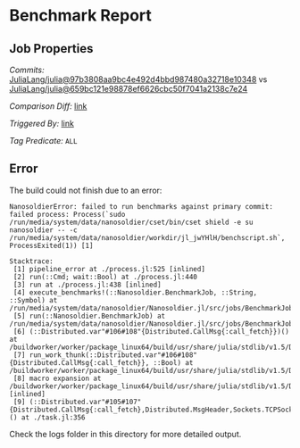 # Benchmark Report

## Job Properties

*Commits:* [JuliaLang/julia@97b3808aa9bc4e492d4bbd987480a32718e10348](https://github.com/JuliaLang/julia/commit/97b3808aa9bc4e492d4bbd987480a32718e10348) vs [JuliaLang/julia@659bc121e98878ef6626cbc50f7041a2138c7e24](https://github.com/JuliaLang/julia/commit/659bc121e98878ef6626cbc50f7041a2138c7e24)

*Comparison Diff:* [link](https://github.com/JuliaLang/julia/compare/659bc121e98878ef6626cbc50f7041a2138c7e24..97b3808aa9bc4e492d4bbd987480a32718e10348)

*Triggered By:* [link](https://github.com/JuliaLang/julia/pull/39645#issuecomment-826116274)

*Tag Predicate:* `ALL`

## Error

The build could not finish due to an error:

```
NanosoldierError: failed to run benchmarks against primary commit: failed process: Process(`sudo /run/media/system/data/nanosoldier/cset/bin/cset shield -e su nanosoldier -- -c /run/media/system/data/nanosoldier/workdir/jl_jwYHlH/benchscript.sh`, ProcessExited(1)) [1]

Stacktrace:
 [1] pipeline_error at ./process.jl:525 [inlined]
 [2] run(::Cmd; wait::Bool) at ./process.jl:440
 [3] run at ./process.jl:438 [inlined]
 [4] execute_benchmarks!(::Nanosoldier.BenchmarkJob, ::String, ::Symbol) at /run/media/system/data/nanosoldier/Nanosoldier.jl/src/jobs/BenchmarkJob.jl:466
 [5] run(::Nanosoldier.BenchmarkJob) at /run/media/system/data/nanosoldier/Nanosoldier.jl/src/jobs/BenchmarkJob.jl:228
 [6] (::Distributed.var"#106#108"{Distributed.CallMsg{:call_fetch}})() at /buildworker/worker/package_linux64/build/usr/share/julia/stdlib/v1.5/Distributed/src/process_messages.jl:294
 [7] run_work_thunk(::Distributed.var"#106#108"{Distributed.CallMsg{:call_fetch}}, ::Bool) at /buildworker/worker/package_linux64/build/usr/share/julia/stdlib/v1.5/Distributed/src/process_messages.jl:79
 [8] macro expansion at /buildworker/worker/package_linux64/build/usr/share/julia/stdlib/v1.5/Distributed/src/process_messages.jl:294 [inlined]
 [9] (::Distributed.var"#105#107"{Distributed.CallMsg{:call_fetch},Distributed.MsgHeader,Sockets.TCPSocket})() at ./task.jl:356
```

Check the logs folder in this directory for more detailed output.

